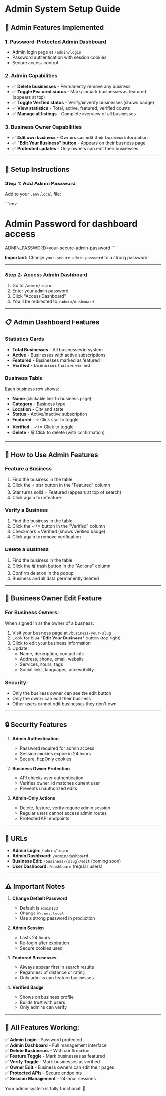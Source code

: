 # Admin System Setup Guide

## 🔐 **Admin Features Implemented**

### **1. Password-Protected Admin Dashboard**
- Admin login page at `/admin/login`
- Password authentication with session cookies
- Secure access control

### **2. Admin Capabilities**
- ✅ **Delete businesses** - Permanently remove any business
- ✅ **Toggle Featured status** - Mark/unmark businesses as featured (appears at top)
- ✅ **Toggle Verified status** - Verify/unverify businesses (shows badge)
- ✅ **View statistics** - Total, active, featured, verified counts
- ✅ **Manage all listings** - Complete overview of all businesses

### **3. Business Owner Capabilities**
- ✅ **Edit own business** - Owners can edit their business information
- ✅ **"Edit Your Business" button** - Appears on their business page
- ✅ **Protected updates** - Only owners can edit their businesses

---

## 🚀 **Setup Instructions**

### **Step 1: Add Admin Password**

Add to your `.env.local` file:

\`\`\`env
# Admin Password for dashboard access
ADMIN_PASSWORD=your-secure-admin-password
\`\`\`

**Important:** Change `your-secure-admin-password` to a strong password!

---

### **Step 2: Access Admin Dashboard**

1. Go to `/admin/login`
2. Enter your admin password
3. Click "Access Dashboard"
4. You'll be redirected to `/admin/dashboard`

---

## 📋 **Admin Dashboard Features**

### **Statistics Cards**
- **Total Businesses** - All businesses in system
- **Active** - Businesses with active subscriptions
- **Featured** - Businesses marked as featured
- **Verified** - Businesses that are verified

### **Business Table**
Each business row shows:
- **Name** (clickable link to business page)
- **Category** - Business type
- **Location** - City and state
- **Status** - Active/inactive subscription
- **Featured** - ⭐ Click star to toggle
- **Verified** - ✓/✗ Click to toggle
- **Delete** - 🗑️ Click to delete (with confirmation)

---

## 🎯 **How to Use Admin Features**

### **Feature a Business**
1. Find the business in the table
2. Click the ⭐ star button in the "Featured" column
3. Star turns solid = Featured (appears at top of search)
4. Click again to unfeature

### **Verify a Business**
1. Find the business in the table
2. Click the ✓/✗ button in the "Verified" column
3. Checkmark = Verified (shows verified badge)
4. Click again to remove verification

### **Delete a Business**
1. Find the business in the table
2. Click the 🗑️ trash button in the "Actions" column
3. Confirm deletion in the popup
4. Business and all data permanently deleted

---

## 👤 **Business Owner Edit Feature**

### **For Business Owners:**

When signed in as the owner of a business:
1. Visit your business page at `/business/your-slug`
2. Look for blue **"Edit Your Business"** button (top right)
3. Click to edit your business information
4. Update:
   - Name, description, contact info
   - Address, phone, email, website
   - Services, hours, tags
   - Social links, languages, accessibility

### **Security:**
- Only the business owner can see the edit button
- Only the owner can edit their business
- Other users cannot edit businesses they don't own

---

## 🔒 **Security Features**

1. **Admin Authentication**
   - Password required for admin access
   - Session cookies expire in 24 hours
   - Secure, httpOnly cookies

2. **Business Owner Protection**
   - API checks user authentication
   - Verifies owner_id matches current user
   - Prevents unauthorized edits

3. **Admin-Only Actions**
   - Delete, feature, verify require admin session
   - Regular users cannot access admin routes
   - Protected API endpoints

---

## 📱 **URLs**

- **Admin Login:** `/admin/login`
- **Admin Dashboard:** `/admin/dashboard`
- **Business Edit:** `/business/{slug}/edit` (coming soon)
- **User Dashboard:** `/dashboard` (regular users)

---

## ⚠️ **Important Notes**

1. **Change Default Password**
   - Default is `admin123`
   - Change in `.env.local`
   - Use a strong password in production

2. **Admin Session**
   - Lasts 24 hours
   - Re-login after expiration
   - Secure cookies used

3. **Featured Businesses**
   - Always appear first in search results
   - Regardless of distance or rating
   - Only admins can feature businesses

4. **Verified Badge**
   - Shows on business profile
   - Builds trust with users
   - Only admins can verify

---

## 🎉 **All Features Working:**

✅ **Admin Login** - Password protected  
✅ **Admin Dashboard** - Full management interface  
✅ **Delete Businesses** - With confirmation  
✅ **Feature Toggle** - Mark businesses as featured  
✅ **Verify Toggle** - Mark businesses as verified  
✅ **Owner Edit** - Business owners can edit their pages  
✅ **Protected APIs** - Secure endpoints  
✅ **Session Management** - 24-hour sessions  

Your admin system is fully functional! 🚀

